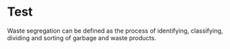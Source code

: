 # Test

Waste segregation can be defined as the process of identifying, classifying,
dividing and sorting of garbage and waste products.